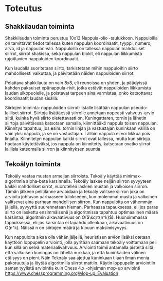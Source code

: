 # Toteutus

## Shakkilaudan toiminta

Shakkilaudan toiminta perustuu 10x12 Nappula-olio -taulukkoon. Nappuloilla on tarvittavat tiedot tallessa kuten nappulan koordinaatit, tyyppi, numero, arvo, id ja nappulan väri. Nappuloilla on tallessa nappulan mahdolliset siirrot, siirrot shakissa, sekä nappulan blokit, eli nappulan liikkumista rajoittavien nappuloiden koordinaatit. 
    
Kun laudalla suoritetaan siirto, tarkistetaan mihin nappuloihin siirto mahdollisesti vaikuttaa, ja päivitetään näiden nappuloiden siirrot.
    
Pelattava shakkilauta on vain 8x8, eli reunoissa on yhden, ja päädyissä kahden paksuiset epänappula-rivit, jotka estävät nappuloiden liikkumista laudan ulkopuolelle, ja poistavat tarpeen aina varmistaa, onko katsottavat koordinaatit laudan sisällä.
    
Siirtojen toiminta: nappuloiden siirrot-listalle lisätään nappulan pseudo-lailliset siirrot. Siirtoja lisättäessä siirrolle annetaan nopeasti vahvuus-arvio siitä, kuinka hyvä siirto oletettavasti on. Kuningattaren, tornin ja lähetin siirtoja päivittäessä katsotaan samalla, kiinnittääkö nappula toisen nappulan. Kiinnitys tapahtuu, jos esim. tornin linjan ja vastustajan kuninkaan välillä on vain yksi nappula, ja se on vastustajan. Tällöin nappula ei voi liikkua pois linjalta. Kiinnitetyn nappulan kaikki siirrot ovat tallessa, mutta kun siirtoja haetaan käytettäväksi, jos nappula on kiinnitetty, katsotaan ovatko siirrot laillisia katsomalla siirron ja kiinnityksen suuntia. 

## Tekoälyn toiminta

Tekoäly vastaa mustan armeijan siirroista. Tekoäly käyttää minimax-algoritmia alpha-beta karsinnalla. Tekoäly laskee neljän siirron syvyyteen kaikki mahdolliset sirrot, vuorotellen laskien mustan ja valkoisen siirron. Tämän jälkeen pelitilanne arvioidaan ja tekoäly valitsee siirron joka on arvioitu johtavan parhaaseen tulokseeen, kun molemmat musta ja valkoinen valitsevat aina parhaan mahdollisen siirron. Kun nappuloita on vähemmän jäljellä, syvyyttä suurennetaan hieman. Parhaassa tapauksessa, eli jos paras siirto on laskettu ensimmäisenä ja algoritmissa tapahtuu optimaalinen määrä karsintaa, algoritmin aikavaativuus on O($\sqrt{n^k}$). Huonoimmassa tapauksessa, eli jos karsintaa ei tapahdu ollenkaan, aikavaativuus on O(n^k). Näissä n on siirtojen määrä ja k puun maksimisyvyys.

Kun nappuloita alkaa olla vähän jäljellä, heuristisen arvion lisäksi otetaan käyttöön loppupelin arviointi, jolla pyritään saamaan tekoäly voittamaan peli kun sillä on selvä materiaalivahvuus. Arviointi toimii antamalla pisteitä siitä, että valkoisen kuningas on lähellä nurkkaa, ja että kuninkaiden välinen etäisyys on pieni. Näin Tekoäly saa ajettua kuninkaan tilaan ilman monia pakoruutuja ja löytää algoritmilla siirrot mattiin. Käytin loppupelin arviointiin saman tyylistä arviointia kuin Chess 4.x -ohjelman mop-up arviointi https://www.chessprogramming.org/Mop-up_Evaluation
